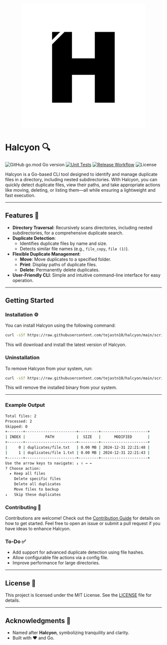 <p align="center">
  <img src="logo.svg" alt="Logo">
</p>

# Halcyon 🔍

![GitHub go.mod Go version](https://img.shields.io/github/go-mod/go-version/tejastn10/halcyon?logo=go&logoColor=white)
[![Unit Tests](https://github.com/tejastn10/halcyon/actions/workflows/unit-test.yml/badge.svg)](https://github.com/tejastn10/halcyon/actions/workflows/unit-test.yml)
[![Release Workflow](https://github.com/tejastn10/halcyon/actions/workflows/release.yml/badge.svg)](https://github.com/tejastn10/halcyon/actions/workflows/release.yml)
![License](https://img.shields.io/badge/License-MIT-yellow?logo=open-source-initiative&logoColor=white)

Halcyon is a Go-based CLI tool designed to identify and manage duplicate files in a directory, including nested subdirectories. With Halcyon, you can quickly detect duplicate files, view their paths, and take appropriate actions like moving, deleting, or listing them—all while ensuring a lightweight and fast execution.

---

## Features 🌟

- **Directory Traversal**: Recursively scans directories, including nested subdirectories, for a comprehensive duplicate search.
- **Duplicate Detection**:
  - Identifies duplicate files by name and size.
  - Detects similar file names (e.g., `file_copy`, `file (1)`).
- **Flexible Duplicate Management**:
  - **Move**: Move duplicates to a specified folder.
  - **Print**: Display paths of duplicate files.
  - **Delete**: Permanently delete duplicates.
- **User-Friendly CLI**: Simple and intuitive command-line interface for easy operation.

---

## Getting Started

### Installation ⚙️

You can install Halcyon using the following command:

```bash
curl -sSf https://raw.githubusercontent.com/tejastn10/halcyon/main/scripts/install.sh | bash
```

This will download and install the latest version of Halcyon.

### Uninstallation

To remove Halcyon from your system, run:

```bash
curl -sSf https://raw.githubusercontent.com/tejastn10/halcyon/main/scripts/uninstall.sh | bash
```

This will remove the installed binary from your system.

---

### Example Output

```bash
Total files: 2
Processed: 2
Skipped: 0
+-------+-----------------------+---------+---------------------+
| INDEX |         PATH          |  SIZE   |      MODIFIED       |
+-------+-----------------------+---------+---------------------+
|     0 | duplicates/file.txt   | 0.00 MB | 2024-12-31 22:21:48 |
|     1 | duplicates/file 1.txt | 0.00 MB | 2024-12-31 22:21:43 |
+-------+-----------------------+---------+---------------------+
Use the arrow keys to navigate: ↓ ↑ → ← 
? Choose action: 
  ▸ Keep all files
    Delete specific files
    Delete all duplicates
    Move files to backup
↓   Skip these duplicates
```

### Contributing 🤝

Contributions are welcome! Check out the [Contribution Guide](CONTRIBUTING.md) for details on how to get started. Feel free to open an issue or submit a pull request if you have ideas to enhance Halcyon.

### To-Do ✅

- Add support for advanced duplicate detection using file hashes.
- Allow configurable file actions via a config file.
- Improve performance for large directories.

---

## License 📜

This project is licensed under the MIT License. See the [LICENSE](LICENSE.md) file for details.

---

## Acknowledgments 🙌

- Named after **Halcyon**, symbolizing tranquility and clarity.
- Built with ❤️ and Go.
